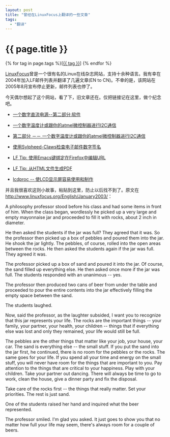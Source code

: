 ```yaml
---
layout: post
title: "曾经在LinuxFocus上翻译的一些文章"
tags:
  - "翻译"
---
```


# {{ page.title }}

<div class="tags">
{% for tag in page.tags %}[<a class="tag" href="/tags.html#{{ tag }}">{{ tag }}</a>] {% endfor %}
</div>


[LinuxFocus](http://www.linuxfocus.org/)曾是一个很有名的Linux在线杂志网站，支持十余种语言。我有幸在2004年加入LF邮件列表并翻译了几遍文章(EN to CN)。不幸的是，该网站在2005年8月宣布停止更新，邮件列表也停了。

今天偶尔想起了这个网站，看了下，旧文章还在。仅把链接记在这里，做个纪念吧。

* [一个数字直流电源--第二部分:软件](http://www.linuxfocus.org/ChineseGB/July2005/article384.shtml)

* [一个数字温度计或跟你的atmel微控制器进行I2C通信](http://new.linuxfocus.org/ChineseGB/February2005/article365.shtml)

* [第二部分 －－ 一个数字温度计或跟你的atmel微控制器进行I2C通信](http://new.linuxfocus.org/ChineseGB/March2005/article369.shtml)

* [使用Sylpheed-Claws检查电子邮件数字签名](http://new.linuxfocus.org/ChineseGB/January2005/article364.shtml)

* [LF Tip: 使用Emacs键绑定在Firefox中编辑URL](http://new.linuxfocus.org/ChineseGB/December2004/article358.shtml)

* [LF Tip: 从HTML文件生成PDF](http://www.linuxfocus.org/ChineseGB/February2005/article366.shtml)

* [lcdproc -- 使LCD显示屏容易使用和制作](http://www.linuxfocus.org/ChineseGB/April2005/article375.shtml)

并且我很喜欢这则小故事，粘贴到这里，防止以后找不到了。原文在 <http://www.linuxfocus.org/English/January2003/>：

A philosophy professor stood before his class and had some items in front of him. When the class began, wordlessly he picked up a very large and empty mayonnaise jar and proceeded to fill it with rocks, about 2 inch in diameter.

He then asked the students if the jar was full? They agreed that it was. So the professor then picked up a box of pebbles and poured them into the jar. He shook the jar lightly. The pebbles, of course, rolled into the open areas between the rocks. He then asked the students again if the jar was full. They agreed it was.

The professor picked up a box of sand and poured it into the jar. Of course, the sand filled up everything else. He then asked once more if the jar was full. The students responded with an unanimous -- yes.

The professor then produced two cans of beer from under the table and proceeded to pour the entire contents into the jar effectively filling the empty space between the sand.

The students laughed.

Now, said the professor, as the laughter subsided, I want you to recognize that this jar represents your life. The rocks are the important things -- your family, your partner, your health, your children -- things that if everything else was lost and only they remained, your life would still be full.

The pebbles are the other things that matter like your job, your house, your car. The sand is everything else -- the small stuff. If you put the sand into the jar first, he continued, there is no room for the pebbles or the rocks. The same goes for your life. If you spend all your time and energy on the small stuff, you will never have room for the things that are important to you. Pay attention to the things that are critical to your happiness. Play with your children. Take your partner out dancing. There will always be time to go to work, clean the house, give a dinner party and fix the disposal.

Take care of the rocks first -- the things that really matter. Set your priorities. The rest is just sand.

One of the students raised her hand and inquired what the beer represented.

The professor smiled. I'm glad you asked. It just goes to show you that no matter how full your life may seem, there's always room for a couple of beers.

